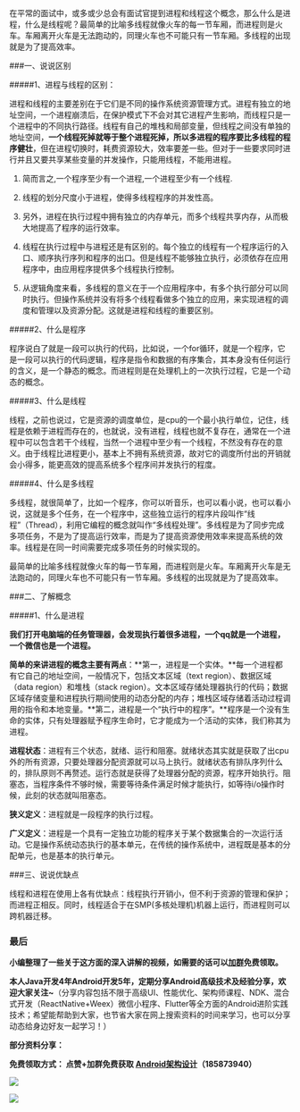 在平常的面试中，或多或少总会有面试官提到进程和线程这个概念，那么什么是进程，什么是线程呢？最简单的比喻多线程就像火车的每一节车厢，而进程则是火车。车厢离开火车是无法跑动的，同理火车也不可能只有一节车厢。多线程的出现就是为了提高效率。

###一、说说区别

#####1、进程与线程的区别：

进程和线程的主要差别在于它们是不同的操作系统资源管理方式。进程有独立的地址空间，一个进程崩溃后，在保护模式下不会对其它进程产生影响，而线程只是一个进程中的不同执行路径。线程有自己的堆栈和局部变量，但线程之间没有单独的地址空间，**一个线程死掉就等于整个进程死掉，所以多进程的程序要比多线程的程序健壮**，但在进程切换时，耗费资源较大，效率要差一些。但对于一些要求同时进行并且又要共享某些变量的并发操作，只能用线程，不能用进程。

1) 简而言之,一个程序至少有一个进程,一个进程至少有一个线程.

2) 线程的划分尺度小于进程，使得多线程程序的并发性高。

3) 另外，进程在执行过程中拥有独立的内存单元，而多个线程共享内存，从而极大地提高了程序的运行效率。

4) 线程在执行过程中与进程还是有区别的。每个独立的线程有一个程序运行的入口、顺序执行序列和程序的出口。但是线程不能够独立执行，必须依存在应用程序中，由应用程序提供多个线程执行控制。

5) 从逻辑角度来看，多线程的意义在于一个应用程序中，有多个执行部分可以同时执行。但操作系统并没有将多个线程看做多个独立的应用，来实现进程的调度和管理以及资源分配。这就是进程和线程的重要区别。

#####2、什么是程序

程序说白了就是一段可以执行的代码，比如说，一个for循环，就是一个程序，它是一段可以执行的代码逻辑，程序是指令和数据的有序集合，其本身没有任何运行的含义，是一个静态的概念。而进程则是在处理机上的一次执行过程，它是一个动态的概念。

#####3、什么是线程

线程，之前也说过，它是资源的调度单位，是cpu的一个最小执行单位，记住，线程是依赖于进程而存在的，也就说，没有进程，线程也就不复存在，通常在一个进程中可以包含若干个线程，当然一个进程中至少有一个线程，不然没有存在的意义。由于线程比进程更小，基本上不拥有系统资源，故对它的调度所付出的开销就会小得多，能更高效的提高系统多个程序间并发执行的程度。

#####4、什么是多线程

多线程，就很简单了，比如一个程序，你可以听音乐，也可以看小说，也可以看小说，这就是多个任务，在一个程序中，这些独立运行的程序片段叫作“线程”（Thread），利用它编程的概念就叫作“多线程处理”。多线程是为了同步完成多项任务，不是为了提高运行效率，而是为了提高资源使用效率来提高系统的效率。线程是在同一时间需要完成多项任务的时候实现的。

最简单的比喻多线程就像火车的每一节车厢，而进程则是火车。车厢离开火车是无法跑动的，同理火车也不可能只有一节车厢。多线程的出现就是为了提高效率。

###二、了解概念

#####1、什么是进程

**我们打开电脑端的任务管理器，会发现执行着很多进程，一个qq就是一个进程，一个微信也是一个进程。**

**简单的来讲进程的概念主要有两点**：**第一，进程是一个实体。**每一个进程都有它自己的地址空间，一般情况下，包括文本区域（text region）、数据区域（data region）和堆栈（stack region）。文本区域存储处理器执行的代码；数据区域存储变量和进程执行期间使用的动态分配的内存；堆栈区域存储着活动过程调用的指令和本地变量。**第二，进程是一个“执行中的程序”。**程序是一个没有生命的实体，只有处理器赋予程序生命时，它才能成为一个活动的实体，我们称其为进程。

**进程状态**：进程有三个状态，就绪、运行和阻塞。就绪状态其实就是获取了出cpu外的所有资源，只要处理器分配资源就可以马上执行。就绪状态有排队序列什么的，排队原则不再赘述。运行态就是获得了处理器分配的资源，程序开始执行。阻塞态，当程序条件不够时候，需要等待条件满足时候才能执行，如等待i/o操作时候，此刻的状态就叫阻塞态。

**狭义定义**：进程就是一段程序的执行过程。

**广义定义**：进程是一个具有一定独立功能的程序关于某个数据集合的一次运行活动。它是操作系统动态执行的基本单元，在传统的操作系统中，进程既是基本的分配单元，也是基本的执行单元。

###三、说说优缺点

线程和进程在使用上各有优缺点：线程执行开销小，但不利于资源的管理和保护；而进程正相反。同时，线程适合于在SMP(多核处理机)机器上运行，而进程则可以跨机器迁移。

### 最后

**小编整理了一些关于这方面的深入讲解的视频，如需要的话可以[加群](https://links.jianshu.com/go?to=https%3A%2F%2Fjq.qq.com%2F%3F_wv%3D1027%26k%3D5gyv0JM)免费领取。**

**本人Java开发4年Android开发5年，定期分享Android高级技术及经验分享，欢迎大家关注~**（分享内容包括不限于高级UI、性能优化、架构师课程、NDK、混合式开发（ReactNative+Weex）微信小程序、Flutter等全方面的Android进阶实践技术；希望能帮助到大家，也节省大家在网上搜索资料的时间来学习，也可以分享动态给身边好友一起学习！）

**部分资料分享：**

**免费领取方式： 点赞+加群免费获取 [Android架构设计](https://jq.qq.com/?_wv=1027&k=58EArGY)（185873940）**


![](https://upload-images.jianshu.io/upload_images/15233854-3d81899c70662c06.png?imageMogr2/auto-orient/strip%7CimageView2/2/w/1240)

![](https://upload-images.jianshu.io/upload_images/15233854-a30a6e851e69c62e.png?imageMogr2/auto-orient/strip%7CimageView2/2/w/1240)
